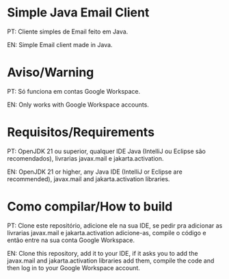 # Simple Java Email Client
 PT: Cliente simples de Email feito em Java.
 
 EN: Simple Email client made in Java.
 # Aviso/Warning
 PT: Só funciona em contas Google Workspace. 
 
 EN: Only works with Google Workspace accounts.
# Requisitos/Requirements
PT: OpenJDK 21 ou superior, qualquer IDE Java (IntelliJ ou Eclipse são recomendados), livrarias javax.mail e jakarta.activation.

EN: OpenJDK 21 or higher, any Java IDE (IntelliJ or Eclipse are recommended), javax.mail and jakarta.activation libraries.

# Como compilar/How to build
PT: Clone este repositório, adicione ele na sua IDE, se pedir pra adicionar as livrarias javax.mail e jakarta.activation adicione-as, compile o código e então entre na sua conta Google Workspace.

EN: Clone this repository, add it to your IDE, if it asks you to add the javax.mail and jakarta.activation libraries add them, compile the code and then log in to your Google Workspace account.

